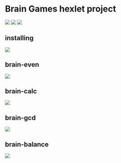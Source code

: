 # Brain Games hexlet project
<a href="https://codeclimate.com/github/valeriySeregin/project-lvl1-s344/maintainability"><img src="https://api.codeclimate.com/v1/badges/02d5875d6169d702253a/maintainability" /></a>
<a href="https://codeclimate.com/github/valeriySeregin/project-lvl1-s344/test_coverage"><img src="https://api.codeclimate.com/v1/badges/02d5875d6169d702253a/test_coverage" /></a>
<a href="https://travis-ci.org/valeriySeregin/project-lvl1-s344"><img src="https://travis-ci.org/valeriySeregin/project-lvl1-s344.svg?branch=master"></a>

## installing
<a href="https://asciinema.org/a/jTCg3ZbgxRmBAzq6JyiGdvVzU" target="_blank"><img src="https://asciinema.org/a/jTCg3ZbgxRmBAzq6JyiGdvVzU.png" /></a>

## brain-even
<a href="https://asciinema.org/a/C2PfGOPHOLL10egV2qMM5o73M" target="_blank"><img src="https://asciinema.org/a/C2PfGOPHOLL10egV2qMM5o73M.png" /></a>

## brain-calc
<a href="https://asciinema.org/a/RXiDnIGSoLvT2MnHrFg3WbBdM" target="_blank"><img src="https://asciinema.org/a/RXiDnIGSoLvT2MnHrFg3WbBdM.png" /></a>

## brain-gcd
<a href="https://asciinema.org/a/jghYjjHRxgPC2stFc1dTfWY0x" target="_blank"><img src="https://asciinema.org/a/jghYjjHRxgPC2stFc1dTfWY0x.png" /></a>

## brain-balance
<a href="https://asciinema.org/a/N7bmJ2eobAMkFqEL1F4SW9QIs" target="_blank"><img src="https://asciinema.org/a/N7bmJ2eobAMkFqEL1F4SW9QIs.png" /></a>